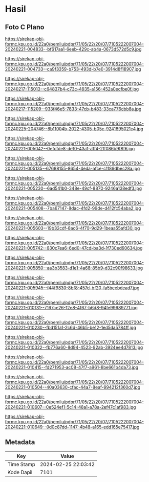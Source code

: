 # Hasil

## Foto C Plano

https://sirekap-obj-formc.kpu.go.id/22a0/pemilu/pdpr/71/05/22/20/07/7105222007004-20240221-004833--bf617aa1-6eeb-429c-ab4a-0673d572d5c9.jpg

https://sirekap-obj-formc.kpu.go.id/22a0/pemilu/pdpr/71/05/22/20/07/7105222007004-20240221-004733--ca9f3359-b753-493d-b7e0-3914d8f18907.jpg

https://sirekap-obj-formc.kpu.go.id/22a0/pemilu/pdpr/71/05/22/20/07/7105222007004-20240217-115013--c64837b4-c73c-4935-a156-452a0ecfbe0f.jpg

https://sirekap-obj-formc.kpu.go.id/22a0/pemilu/pdpr/71/05/22/20/07/7105222007004-20240217-115209--933f46e5-7833-47cb-b483-33ca776cbb8a.jpg

https://sirekap-obj-formc.kpu.go.id/22a0/pemilu/pdpr/71/05/22/20/07/7105222007004-20240225-204746--8b11004b-2022-4305-b05c-9241895021c4.jpg

https://sirekap-obj-formc.kpu.go.id/22a0/pemilu/pdpr/71/05/22/20/07/7105222007004-20240221-005042--0efcfde8-de10-43a1-a1f4-2ff086b9f8f6.jpg

https://sirekap-obj-formc.kpu.go.id/22a0/pemilu/pdpr/71/05/22/20/07/7105222007004-20240221-005135--67688155-8654-4eda-afce-c1189dbec28a.jpg

https://sirekap-obj-formc.kpu.go.id/22a0/pemilu/pdpr/71/05/22/20/07/7105222007004-20240221-005230--6ad541b0-348e-49cf-8870-9246a138edf3.jpg

https://sirekap-obj-formc.kpu.go.id/22a0/pemilu/pdpr/71/05/22/20/07/7105222007004-20240221-005408--7ba67147-8dac-4fd2-99de-d412fc54aba2.jpg

https://sirekap-obj-formc.kpu.go.id/22a0/pemilu/pdpr/71/05/22/20/07/7105222007004-20240221-005603--19b32cdf-8ac6-4f70-9d29-1beaa55afd30.jpg

https://sirekap-obj-formc.kpu.go.id/22a0/pemilu/pdpr/71/05/22/20/07/7105222007004-20240221-005742--630c7ea6-6ed0-47cd-ba3d-1f730ed90634.jpg

https://sirekap-obj-formc.kpu.go.id/22a0/pemilu/pdpr/71/05/22/20/07/7105222007004-20240221-005850--aa3b3583-d1e1-4a68-85b9-d32c90f98633.jpg

https://sirekap-obj-formc.kpu.go.id/22a0/pemilu/pdpr/71/05/22/20/07/7105222007004-20240221-005945--f44f9830-8bf8-457d-bf20-fa5beebdead7.jpg

https://sirekap-obj-formc.kpu.go.id/22a0/pemilu/pdpr/71/05/22/20/07/7105222007004-20240221-010131--7167ce26-12e8-4f67-b6d8-94fe99689771.jpg

https://sirekap-obj-formc.kpu.go.id/22a0/pemilu/pdpr/71/05/22/20/07/7105222007004-20240221-010230--fbd151a1-2c6d-46b5-be12-1ed5da5784ff.jpg

https://sirekap-obj-formc.kpu.go.id/22a0/pemilu/pdpr/71/05/22/20/07/7105222007004-20240221-010322--fb776a60-8d94-4523-92ab-3924ee4d7813.jpg

https://sirekap-obj-formc.kpu.go.id/22a0/pemilu/pdpr/71/05/22/20/07/7105222007004-20240221-010415--fd271953-ac08-47f7-a961-8be661b4da73.jpg

https://sirekap-obj-formc.kpu.go.id/22a0/pemilu/pdpr/71/05/22/20/07/7105222007004-20240221-010504--40a03630-cfac-44a7-8eaf-994212f360d7.jpg

https://sirekap-obj-formc.kpu.go.id/22a0/pemilu/pdpr/71/05/22/20/07/7105222007004-20240221-010607--0e524ef1-5c14-48a1-a78a-2ef47c1af983.jpg

https://sirekap-obj-formc.kpu.go.id/22a0/pemilu/pdpr/71/05/22/20/07/7105222007004-20240221-010649--0d0c87dd-1147-4b48-a165-edd165e75417.jpg


## Metadata

| Key        | Value               |
| ---------- | ------------------- |
| Time Stamp | 2024-02-25 22:03:42 |
| Kode Dapil | 7101                |



